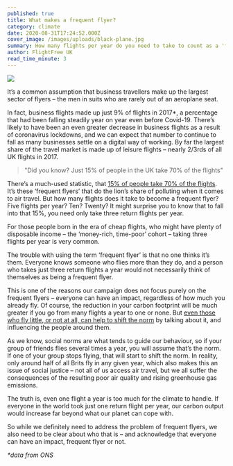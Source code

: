 ```yaml
---
published: true
title: What makes a frequent flyer?
category: climate
date: 2020-08-31T17:24:52.000Z
cover_image: /images/uploads/black-plane.jpg
summary: How many flights per year do you need to take to count as a 'frequent flyer'?
author: FlightFree UK
read_time_minute: 3
---
```

![](/images/uploads/black-plane.jpg)

It’s a common assumption that business travellers make up the largest sector of flyers – the men in suits who are rarely out of an aeroplane seat.

In fact, business flights made up just 9% of flights in 2017*, a percentage that had been falling steadily year on year even before Covid-19. There’s likely to have been an even greater decrease in business flights as a result of coronavirus lockdowns, and we can expect that number to continue to fall as many businesses settle on a digital way of working. By far the largest share of the travel market is made up of leisure flights – nearly 2/3rds of all UK flights in 2017.

> "Did you know? Just 15% of people in the UK take 70% of the flights"

There’s a much-used statistic, that [15% of people take 70% of the flights](https://fullfact.org/economy/do-15-people-take-70-flights/). It’s these ‘frequent flyers’ that do the lion’s share of polluting when it comes to air travel. But how many flights does it take to become a frequent flyer? Five flights per year? Ten? Twenty? It might surprise you to know that to fall into that 15%, you need only take three return flights per year.

For those people born in the era of cheap flights, who might have plenty of disposable income – the ‘money-rich, time-poor’ cohort – taking three flights per year is very common. 

The trouble with using the term ‘frequent flyer’ is that no one thinks it’s them. Everyone knows someone who flies more than they do, and a person who takes just three return flights a year would not necessarily think of themselves as being a frequent flyer.

This is one of the reasons our campaign does not focus purely on the frequent flyers – everyone can have an impact, regardless of how much you already fly. Of course, the reduction in your carbon footprint will be much greater if you go from many flights a year to one or none. But [even those who fly little, or not at all, can help to shift the norm](https://flightfree.co.uk/post/can-i-really-make-a-difference/) by talking about it, and influencing the people around them.

As we know, social norms are what tends to guide our behaviour, so if your group of friends flies several times a year, you will assume that’s the norm. If one of your group stops flying, that will start to shift the norm. In reality, only around half of all Brits fly in any given year, which also makes this an issue of social justice – not all of us access air travel, but we all suffer the consequences of the resulting poor air quality and rising greenhouse gas emissions.

The truth is, even one flight a year is too much for the climate to handle. If everyone in the world took just one return flight per year, our carbon output would increase far beyond what our planet can cope with.

So while we definitely need to address the problem of frequent flyers, we also need to be clear about who that is – and acknowledge that everyone can have an impact, frequent flyer or not.

*\*data from ONS*